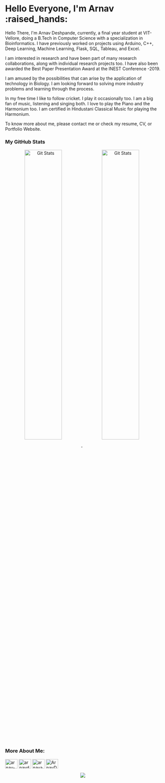 <h1>Hello Everyone, I'm Arnav :raised_hands: </h1>

Hello There, I'm Arnav Deshpande, currently, a final year student at VIT-Vellore, doing a B.Tech in Computer Science with a specialization in Bioinformatics. I have previously worked on projects using Arduino, C++, Deep Learning, Machine Learning, Flask, SQL, Tableau, and Excel.

I am interested in research and have been part of many research collaborations, along with individual research projects too. I have also been awarded the Best Paper Presentation Award at the INEST Conference -2019.

I am amused by the possibilities that can arise by the application of technology in Biology. I am looking forward to solving more industry problems and learning through the process.

In my free time I like to follow cricket. I play it occasionally too. I am a big fan of music, listening and singing both. I love to play the Piano and the Harmonium too. I am certified in Hindustani Classical Music for playing the Harmonium.

To know more about me, please contact me or check my resume, CV, or Portfolio Website.


<strong><h3>My GitHub Stats </h3></strong>
<a align="center" href="https://github.com/arnavd2001">
<img width="49%"  align="center" src="https://github-readme-stats.vercel.app/api?username=arnavd2001&show_icons=true&hide_border=false&theme=tokyonight&count_private=true&include_all_commits=true" alt="Git Stats" />
</a>
<a align="center" href="https://github.com/arnavd2001">
<img width="49%"  align="center" src="https://github-readme-streak-stats.herokuapp.com/?user=arnavd2001&theme=radical" alt="Git Stats" />
</a>

<h3 align="left">More About Me:</h3>
<p align="left">
<a href="https://www.linkedin.com/in/arnav-deshpande-146323189" target="blank"><img align="center" src="https://cdn.jsdelivr.net/npm/simple-icons@3.0.1/icons/linkedin.svg" alt="arnav-deshpande-146323189" height="30" width="40" /></a>
<a href="https://github.com/arnavd2001" target="blank"><img align="center" src="https://cdn.jsdelivr.net/npm/simple-icons@3.0.1/icons/github.svg" alt="arnavd2001" height="30" width="40" /></a>
<a href="https://www.instagram.com/arnavaa_/" target="blank"><img align="center" src="https://cdn.jsdelivr.net/npm/simple-icons@3.0.1/icons/instagram.svg" alt="arnavaa_" height="30" width="40" /></a>
<a href="https://twitter.com/ArnavD_07" target="blank"><img align="center" src="https://cdn.jsdelivr.net/npm/simple-icons@3.0.1/icons/twitter.svg" alt="ArnavD_07" height="30" width="40" /></a>

<br>
<div align="center">
<img src="https://profile-counter.glitch.me/arnavd2001/count.svg" align="center">
 </div>
 <br>
 
